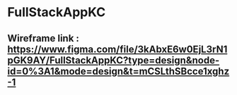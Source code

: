 # FullStackAppKC

## Wireframe link : https://www.figma.com/file/3kAbxE6w0EjL3rN1pGK9AY/FullStackAppKC?type=design&node-id=0%3A1&mode=design&t=mCSLthSBcce1xghz-1
